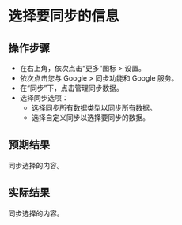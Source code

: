 # 选择要同步的信息

## 操作步骤

- 在右上角，依次点击“更多”图标 > 设置。
- 依次点击您与 Google > 同步功能和 Google 服务。
- 在“同步”下，点击管理同步数据。
- 选择同步选项：
  - 选择同步所有数据类型以同步所有数据。
  - 选择自定义同步以选择要同步的数据。

## 预期结果

同步选择的内容。

## 实际结果

同步选择的内容。
